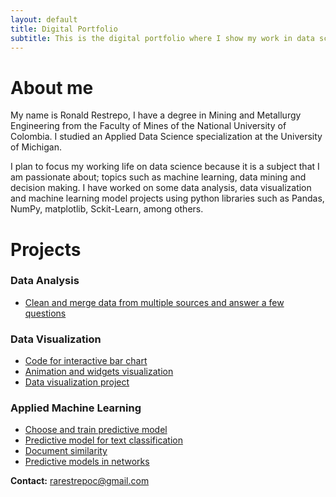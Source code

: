 ```yaml
---
layout: default
title: Digital Portfolio
subtitle: This is the digital portfolio where I show my work in data science
---
```


# About me

My name is Ronald Restrepo, I have a degree in Mining and Metallurgy Engineering from the Faculty of Mines of the National University of Colombia. I studied an Applied Data Science specialization at the University of Michigan.

I plan to focus my working life on data science because it is a subject that I am passionate about; topics such as machine learning, data mining and decision making. I have worked on some data analysis, data visualization and machine learning model projects using python libraries such as Pandas, NumPy, matplotlib, Sckit-Learn, among others.

# Projects

### Data Analysis
- [Clean and merge data from multiple sources and answer a few questions](./Projects/Project_1.html)

### Data Visualization
- [Code for interactive bar chart](./Projects/Project_2.html)
- [Animation and widgets visualization](./Projects/Project_3.html)
- [Data visualization project](./Projects/Project_4.html)

### Applied Machine Learning
- [Choose and train predictive model](./Projects/Project_5.html)
- [Predictive model for text classification](./Projects/Project_6.html)
- [Document similarity](./Projects/Project_7.html)
- [Predictive models in networks](./Projects/Project_8.html)


**Contact:** rarestrepoc@gmail.com

